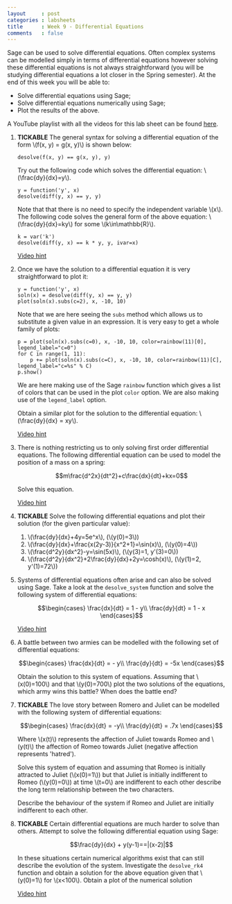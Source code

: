 ```yaml
---
layout     : post
categories : labsheets
title      : Week 9 - Differential Equations
comments   : false
---
```


Sage can be used to solve differential equations. Often complex systems can be modelled simply in terms of differential equations however solving these differential equations is not always straightforward (you will be studying differential equations a lot closer in the Spring semester). At the end of this week you will be able to:

- Solve differential equations using Sage;
- Solve differential equations numerically using Sage;
- Plot the results of the above.

A YouTube playlist with all the videos for this lab sheet can be found [here](http://www.youtube.com/playlist?list=PLnC5h3PY-znzOZOAOVo6k_b-zDxjBr-x4).

01. **TICKABLE** The general syntax for solving a differential equation of the form \\(f(x, y) = g(x, y)\\) is shown below:

        desolve(f(x, y) == g(x, y), y)

    Try out the following code which solves the differential equation: \\(\frac{dy}{dx}=y\\).

        y = function('y', x)
        desolve(diff(y, x) == y, y)

    Note that that there is no need to specify the independent variable \\(x\\). The following code solves the general form of the above equation: \\(\frac{dy}{dx}=ky\\) for some \\(k\in\mathbb{R}\\).

        k = var('k')
        desolve(diff(y, x) == k * y, y, ivar=x)

    [Video hint](http://youtu.be/fpyxAE_-UsI)

02. Once we have the solution to a differential equation it is very straightforward to plot it:

        y = function('y', x)
        soln(x) = desolve(diff(y, x) == y, y)
        plot(soln(x).subs(c=2), x, -10, 10)

    Note that we are here seeing the `subs` method which allows us to substitute a given value in an expression. It is very easy to get a whole family of plots:

        p = plot(soln(x).subs(c=0), x, -10, 10, color=rainbow(11)[0], legend_label="c=0")
        for C in range(1, 11):
            p += plot(soln(x).subs(c=C), x, -10, 10, color=rainbow(11)[C], legend_label="c=%s" % C)
        p.show()

    We are here making use of the Sage `rainbow` function which gives a list of colors that can be used in the plot `color` option. We are also making use of the `legend_label` option.

    Obtain a similar plot for the solution to the differential equation: \\(\frac{dy}{dx} = xy\\).

    [Video hint](http://youtu.be/XUcn_zTa2FM)

03. There is nothing restricting us to only solving first order differential equations. The following differential equation can be used to model the position of a mass on a spring:

    $$m\frac{d^2x}{dt^2}+c\frac{dx}{dt}+kx=0$$

    Solve this equation.

    [Video hint](http://youtu.be/DZ5ofuAgDIY)

04. **TICKABLE** Solve the following differential equations and plot their solution (for the given particular value):

    1. \\(\frac{dy}{dx}+4y=5e^x\\), (\\(y(0)=3\\))
    2. \\(\frac{dy}{dx}+\frac{x(2y-3)}{x^2+1}=\sin(x)\\), (\\(y(0)=4\\))
    3. \\(\frac{d^2y}{dx^2}-y=\sin(5x)\\), (\\(y(3)=1, y'(3)=0\\))
    4. \\(\frac{d^2y}{dx^2}+2\frac{dy}{dx}+2y=\cosh(x)\\), (\\(y(1)=2, y'(1)=72\\))

05. Systems of differential equations often arise and can also be solved using Sage. Take a look at the `desolve_system` function and solve the following system of differential equations:

    $$\begin{cases}
    \frac{dx}{dt} = 1 - y\\
    \frac{dy}{dt} = 1 - x
    \end{cases}$$

    [Video hint](http://youtu.be/2Q52rmftdjQ)

06. A battle between two armies can be modelled with the following set of differential equations:

    $$\begin{cases}
    \frac{dx}{dt} = - y\\
    \frac{dy}{dt} = -5x
    \end{cases}$$

    Obtain the solution to this system of equations. Assuming that \\(x(0)=100\\) and that \\(y(0)=700\\) plot the two solutions of the equations, which army wins this battle? When does the battle end?

07. **TICKABLE** The love story between Romero and Juliet can be modelled with the following system of differential equations:

    $$\begin{cases}
    \frac{dx}{dt} = -y\\
    \frac{dy}{dt} = .7x
    \end{cases}$$

    Where \\(x(t)\\) represents the affection of Juliet towards Romeo and \\(y(t)\\) the affection of Romeo towards Juliet (negative affection represents 'hatred').

    Solve this system of equation and assuming that Romeo is initially attracted to Juliet (\\(x(0)=1\\)) but that Juliet is initially indifferent to Romeo (\\(y(0)=0\\)) at time \\(t=0\\) are indifferent to each other describe the long term relationship between the two characters.

    Describe the behaviour of the system if Romeo and Juliet are initially indifferent to each other.

08. **TICKABLE** Certain differential equations are much harder to solve than others. Attempt to solve the following differential equation using Sage:

    $$\frac{dy}{dx} + y(y-1)==|(x-2)|$$

    In these situations certain numerical algorithms exist that can still describe the evolution of the system. Investigate the `desolve_rk4` function and obtain a solution for the above equation given that \\(y(0)=1\\) for \\(x<100\\). Obtain a plot of the numerical solution

    [Video hint](http://youtu.be/LhIyZ14LKKE)
